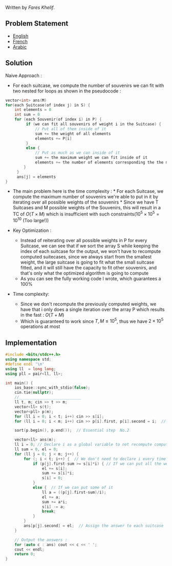 Written by *Fares Khelif*.
 
## Problem Statement
- [English](statements/purchase.en.pdf)
- [French](statements/purchase.fr.pdf)
- [Arabic](statements/purchase.ar_DZ.pdf)

## Solution
Naive Approach :
 - For each suitcase, we compute the number of souvenirs we can fit with two nested for loops as shown in the pseudocode :
```cpp
vector<int> ans(M)
for(each Suitcase(of index j) in S) {
    int elements = 0
    int sum = 0
    for (each Souvenir(of index i) in P) {
         if (we can fit all souvenirs of weight i in the Suitcase) {
             // Put all of them inside of it
             sum += the weight of all elements
             elements += P[i]
         }
         else {
             // Put as much as we can inside of it
             sum += the maximum weight we can fit inside of it
             elements += the number of elements corresponding the the maximum weight
        }
     }
     ans[j] = elements
}
```


- The main problem here is the time complexity :
      * For each Suitcase, we compute the maximum number of souvenirs we're able to put in it by iterating over all possible weights of the souvenirs
      * Since we have T Suitcases and M possible weights of the Souvenirs, this will result in a TC of $O(T \times M)$ which is insufficient with such constraints($10^5 \times 10^5 = 10^{10}$ (Too large!))
- Key Optimization :
    * Instead of reiterating over all possible weights in P for every Suitcase, we can see that if we sort the array S while keeping the index of each suitcase for the output, we won't have to recompute computed suitecases, since we always start from the smallest weight, the large suitcase is going to fit what the small suitcase fitted, and it will still have the capacity to fit other souvenirs, and that's only what the optimized algorithm is going to compute
    * As you can see the fully working code I wrote, which guarantees a 100%

- Time complexity: 
    * Since we don't recompute the previously computed weights, we have that i only does a single iteration over the array P which results in the fast : $O(T+M)$
    * Which is guaranteed to work since $T, M \leq 10^5$, thus we have $2 \times 10^5$ operations at most

## Implementation

```cpp
#include <bits/stdc++.h>
using namespace std;
#define endl '\n'
using ll  = long long;
using pll = pair<ll, ll>;

int main() {
    ios_base::sync_with_stdio(false);
    cin.tie(nullptr);
    //___________________________
    ll t, m; cin >> t >> m;
    vector<ll> s(t);
    vector<pll> p(m);
    for (ll i = 0; i < t; i++) cin >> s[i];
    for (ll i = 0; i < m; i++) cin >> p[i].first, p[i].second = i;  // Essential step  No.1

    sort(p.begin(), p.end());  // Essential step  No.2

    vector<ll> ans(m);
    ll i = 0; // Declare i as a global variable to not recompute computed values (avoids TLE)
    ll sum = 0, el = 0;
    for (ll j = 0; j < m; j++) {
        for (; i < t; i++) {  // We don't need to declare i every time
            if (p[j].first-sum >= s[i]*i) { // If we can put all the weights in the suitcase
                el += s[i];
                sum += s[i]*i;
                s[i] = 0;
            }
            else {  // If we can put some of it
                ll a = ((p[j].first-sum)/i);
                el += a;
                sum += a*i;
                s[i] -= a;
                break;
            }
        }
        ans[p[j].second] = el;  // Assign the answer to each suitcase
    }

    // Output the answers :
    for (auto c : ans) cout << c << ' ';
    cout << endl;
    return 0;
}
```
